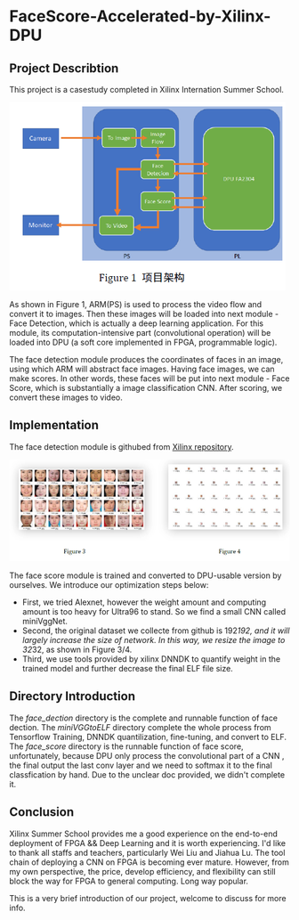 # FaceScore-Accelerated-by-Xilinx-DPU

## Project Describtion

This project is a casestudy completed in Xilinx Internation Summer School.

![Overall Architecture](https://github.com/dujiangsu/FaceScore-Accelerated-by-Xilinx-DPU/blob/master/images/Arch.png)


As shown in Figure 1, ARM(PS) is used to process the video flow and convert it to images. Then these images will be loaded into next module - Face Detection, which is actually a deep learning application. For this module, its computation-intensive part (convolutional operation) will be loaded into DPU (a soft core implemented in FPGA, programmable logic). 

The face detection module produces the coordinates of faces in an image, using which ARM will abstract face images. Having face images, we can make scores. In other words, these faces will be put into next module - Face Score, which is substantially a image classification CNN. After scoring, we convert these images to video.

## Implementation
The face detection module is githubed from [Xilinx repository](https://github.com/Xilinx/Edge-AI-Platform-Tutorials/tree/master/docs/DPU-Integration). 

![Image preprocessing](https://github.com/dujiangsu/FaceScore-Accelerated-by-Xilinx-DPU/blob/master/images/image%20preprocessing.png)

The face score module is trained and converted to DPU-usable version by ourselves. We introduce our optimization steps below:
 - First, we tried Alexnet, however the weight amount and computing amount is too heavy for Ultra96 to stand. So we find a small CNN called miniVggNet. 
 - Second, the original dataset we collecte from github is 192*192, and it will largely increase the size of network. In this way, we resize the image to 32*32, as shown in Figure 3/4.
 - Third, we use tools provided by xilinx DNNDK to quantify weight in the trained model and further decrease the final ELF file size. 
 
 ## Directory Introduction
 The *face_dection* directory is the complete and runnable function of face dection.
 The *miniVGGtoELF* directory complete the whole process from Tensorflow Training, DNNDK quantilization, fine-tuning, and convert to ELF. 
 The *face_score* directory is the runnable function of face score, unfortunately, because DPU only process the convolutional part of a CNN , the final output the last conv layer and we need to softmax it to the final classfication by hand. Due to the unclear doc provided, we didn't complete it. 
 
 ## Conclusion 
 
 Xilinx Summer School provides me a good experience on the end-to-end deployment of FPGA && Deep Learning and it is worth experiencing. I'd like to thank all staffs and teachers, particularly Wei Liu and Jiahua Lu. The tool chain of deploying a CNN on FPGA is becoming ever mature. However, from my own perspective, the price, develop efficiency, and flexibility can still block the way for FPGA to general computing. Long way popular.
 
 This is a very brief introduction of our project, welcome to discuss for more info.
